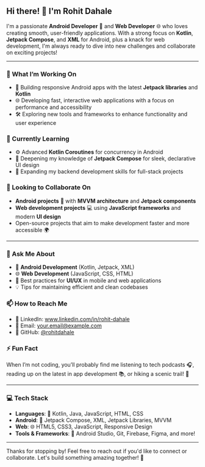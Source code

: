 ## Hi there! 👋 I'm Rohit Dahale

I'm a passionate **Android Developer** 📱 and **Web Developer** 🌐 who loves creating smooth, user-friendly applications. With a strong focus on **Kotlin**, **Jetpack Compose**, and **XML** for Android, plus a knack for web development, I'm always ready to dive into new challenges and collaborate on exciting projects!

---

### 🔭 What I’m Working On
- 📱 Building responsive Android apps with the latest **Jetpack libraries** and **Kotlin**
- 🌐 Developing fast, interactive web applications with a focus on performance and accessibility
- 🛠️ Exploring new tools and frameworks to enhance functionality and user experience

### 🌱 Currently Learning
- ⚙️ Advanced **Kotlin Coroutines** for concurrency in Android
- 🎨 Deepening my knowledge of **Jetpack Compose** for sleek, declarative UI design
- 🔗 Expanding my backend development skills for full-stack projects

### 👯 Looking to Collaborate On
- **Android projects** 🧩 with **MVVM architecture** and **Jetpack components**
- **Web development projects** 💻 using **JavaScript frameworks** and modern **UI design**
- Open-source projects that aim to make development faster and more accessible 🌍

---

### 💬 Ask Me About
- 📲 **Android Development** (Kotlin, Jetpack, XML)
- 🌐 **Web Development** (JavaScript, CSS, HTML)
- 🎨 Best practices for **UI/UX** in mobile and web applications
- 💡 Tips for maintaining efficient and clean codebases

### 📫 How to Reach Me
- 💼 LinkedIn: www.linkedin.com/in/rohit-dahale
- 📧 Email: [your.email@example.com](mailto:your.email@example.com)
- 🐙 GitHub: [@rohitdahale](https://github.com/rohitdahale)

### ⚡ Fun Fact
When I’m not coding, you’ll probably find me listening to tech podcasts 🎧, reading up on the latest in app development 📚, or hiking a scenic trail! 🌄

---

### 💻 Tech Stack
- **Languages**: 📝 Kotlin, Java, JavaScript, HTML, CSS
- **Android**: 📱 Jetpack Compose, XML, Jetpack Libraries, MVVM
- **Web**: 🌐 HTML5, CSS3, JavaScript, Responsive Design
- **Tools & Frameworks**: 🔧 Android Studio, Git, Firebase, Figma, and more!

---

Thanks for stopping by! Feel free to reach out if you'd like to connect or collaborate. Let's build something amazing together! 🚀
